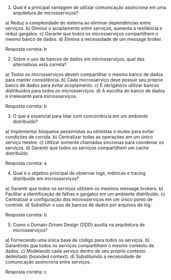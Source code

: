1. Qual é a principal vantagem de utilizar comunicação assíncrona em uma arquitetura de microsserviços?

a) Reduz a complexidade do sistema ao eliminar dependências entre serviços.
b) Diminui o acoplamento entre serviços, aumenta a resiliência e reduz gargalos.
c) Garante que todos os microsserviços compartilhem o mesmo banco de dados.
d) Elimina a necessidade de um message broker.

Resposta correta: b

2. Sobre o uso de bancos de dados em microsserviços, qual das alternativas está correta?

a) Todos os microsserviços devem compartilhar o mesmo banco de dados para manter consistência.
b) Cada microsserviço deve possuir seu próprio banco de dados para evitar acoplamento.
c) É obrigatório utilizar bancos distribuídos para todos os microsserviços.
d) A escolha do banco de dados é irrelevante para microsserviços.

Resposta correta: b

3. O que é essencial para lidar com concorrência em um ambiente distribuído?

a) Implementar bloqueios pessimistas ou otimistas e mutex para evitar condições de corrida.
b) Centralizar todas as operações em um único serviço mestre.
c) Utilizar somente chamadas síncronas para coordenar os serviços.
d) Garantir que todos os serviços compartilhem um cache distribuído.

Resposta correta: a

4. Qual é o objetivo principal de observar logs, métricas e tracing distribuído em microsserviços?

a) Garantir que todos os serviços utilizem os mesmos message brokers.
b) Facilitar a identificação de falhas e gargalos em um ambiente distribuído.
c) Centralizar a configuração dos microsserviços em um único ponto de controle.
d) Substituir o uso de bancos de dados por arquivos de log.

Resposta correta: b

5. Como o Domain-Driven Design (DDD) auxilia na arquitetura de microsserviços?

a) Fornecendo uma única base de código para todos os serviços.
b) Garantindo que todos os serviços compartilhem o mesmo contexto de dados.
c) Modelando cada serviço dentro de seu próprio contexto delimitado (bounded context).
d) Substituindo a necessidade de comunicação assíncrona entre serviços.

Resposta correta: c
